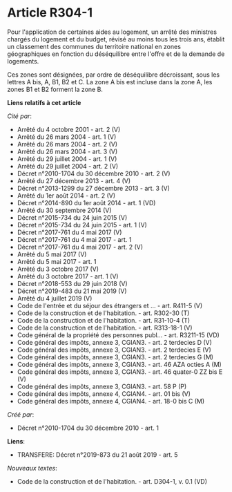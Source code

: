# Article R304-1

Pour l'application de certaines aides au logement, un arrêté des ministres chargés du logement et du budget, révisé au moins
tous les trois ans, établit un classement des communes du territoire national en zones géographiques en fonction du
déséquilibre entre l'offre et de la demande de logements. 

Ces zones sont désignées, par ordre de déséquilibre décroissant, sous les lettres A bis, A, B1, B2 et C. La zone A bis est
incluse dans la zone A, les zones B1 et B2 forment la zone B.

**Liens relatifs à cet article**

_Cité par_:

  - Arrêté du 4 octobre 2001 - art. 2 (V)
  - Arrêté du 26 mars 2004 - art. 1 (V)
  - Arrêté du 26 mars 2004 - art. 2 (V)
  - Arrêté du 26 mars 2004 - art. 3 (V)
  - Arrêté du 29 juillet 2004 - art. 1 (V)
  - Arrêté du 29 juillet 2004 - art. 2 (V)
  - Décret n°2010-1704 du 30 décembre 2010 - art. 2 (V)
  - Arrêté du 27 décembre 2013 - art. 4 (V)
  - Décret n°2013-1299 du 27 décembre 2013 - art. 3 (V)
  - Arrêté du 1er août 2014 - art. 2 (V)
  - Décret n°2014-890 du 1er août 2014 - art. 1 (VD)
  - Arrêté du 30 septembre 2014 (V)
  - Décret n°2015-734 du 24 juin 2015 (V)
  - Décret n°2015-734 du 24 juin 2015 - art. 1 (V)
  - Décret n°2017-761 du 4 mai 2017 (V)
  - Décret n°2017-761 du 4 mai 2017 - art. 1
  - Décret n°2017-761 du 4 mai 2017 - art. 2 (V)
  - Arrêté du 5 mai 2017 (V)
  - Arrêté du 5 mai 2017 - art. 1
  - Arrêté du 3 octobre 2017 (V)
  - Arrêté du 3 octobre 2017 - art. 1 (V)
  - Décret n°2018-553 du 29 juin 2018 (V)
  - Décret n°2019-483 du 21 mai 2019 (V)
  - Arrêté du 4 juillet 2019 (V)
  - Code de l'entrée et du séjour des étrangers et ... - art. R411-5 (V)
  - Code de la construction et de l'habitation. - art. R302-30 (T)
  - Code de la construction et de l'habitation. - art. R31-10-4 (T)
  - Code de la construction et de l'habitation. - art. R313-18-1 (V)
  - Code général de la propriété des personnes publ... - art. R3211-15 (VD)
  - Code général des impôts, annexe 3, CGIAN3. - art. 2 terdecies D (V)
  - Code général des impôts, annexe 3, CGIAN3. - art. 2 terdecies E (V)
  - Code général des impôts, annexe 3, CGIAN3. - art. 2 terdecies G (M)
  - Code général des impôts, annexe 3, CGIAN3. - art. 46 AZA octies A (M)
  - Code général des impôts, annexe 3, CGIAN3. - art. 46 quater-0 ZZ bis E (V)
  - Code général des impôts, annexe 3, CGIAN3. - art. 58 P (P)
  - Code général des impôts, annexe 4, CGIAN4. - art. 01 bis (V)
  - Code général des impôts, annexe 4, CGIAN4. - art. 18-0 bis C (M)

_Créé par_:

  - Décret n°2010-1704 du 30 décembre 2010 - art. 1

**Liens**:

  - TRANSFERE: Décret n°2019-873 du 21 août 2019 - art. 5

_Nouveaux textes_:

  - Code de la construction et de l'habitation. - art. D304-1, v. 0.1 (VD)
